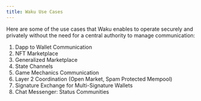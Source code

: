 ```yaml
---
title: Waku Use Cases
---
```


Here are some of the use cases that Waku enables to operate securely and privately without the need for a central authority to manage communication:

1. Dapp to Wallet Communication
2. NFT Marketplace
3. Generalized Marketplace
4. State Channels
5. Game Mechanics Communication
6. Layer 2 Coordination (Open Market, Spam Protected Mempool)
7. Signature Exchange for Multi-Signature Wallets
8. Chat Messenger: Status Communities